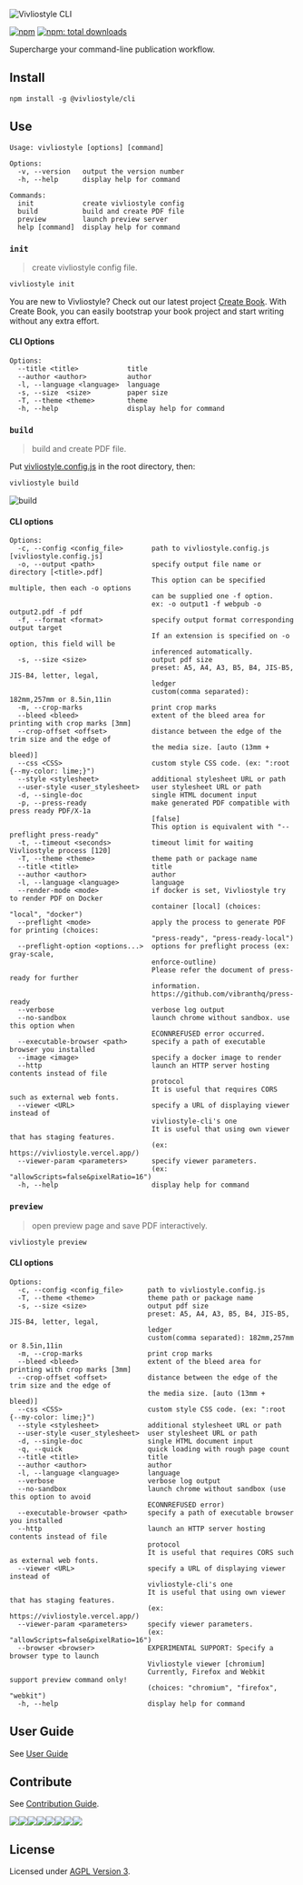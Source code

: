 ![Vivliostyle CLI](assets/cover.jpg)

[![npm](https://flat.badgen.net/npm/v/@vivliostyle/cli)][npm-url]
[![npm: total downloads](https://flat.badgen.net/npm/dt/@vivliostyle/cli)][npm-url]

[npm-url]: https://npmjs.org/package/@vivliostyle/cli

Supercharge your command-line publication workflow.

## Install

```
npm install -g @vivliostyle/cli
```

## Use

```
Usage: vivliostyle [options] [command]

Options:
  -v, --version   output the version number
  -h, --help      display help for command

Commands:
  init            create vivliostyle config
  build           build and create PDF file
  preview         launch preview server
  help [command]  display help for command
```

### `init`

> create vivliostyle config file.

```bash
vivliostyle init
```

You are new to Vivliostyle? Check out our latest project [Create Book](https://github.com/vivliostyle/create-book#readme).
With Create Book, you can easily bootstrap your book project and start writing without any extra effort.

#### CLI Options

```
Options:
  --title <title>            title
  --author <author>          author
  -l, --language <language>  language
  -s, --size  <size>         paper size
  -T, --theme <theme>        theme
  -h, --help                 display help for command
```

### `build`

> build and create PDF file.

Put [vivliostyle.config.js](https://github.com/vivliostyle/create-book/blob/master/templates/default/vivliostyle.config.js) in the root directory, then:

```bash
vivliostyle build
```

![build](assets/build.gif)

#### CLI options

```
Options:
  -c, --config <config_file>       path to vivliostyle.config.js [vivliostyle.config.js]
  -o, --output <path>              specify output file name or directory [<title>.pdf]
                                   This option can be specified multiple, then each -o options
                                   can be supplied one -f option.
                                   ex: -o output1 -f webpub -o output2.pdf -f pdf
  -f, --format <format>            specify output format corresponding output target
                                   If an extension is specified on -o option, this field will be
                                   inferenced automatically.
  -s, --size <size>                output pdf size
                                   preset: A5, A4, A3, B5, B4, JIS-B5, JIS-B4, letter, legal,
                                   ledger
                                   custom(comma separated): 182mm,257mm or 8.5in,11in
  -m, --crop-marks                 print crop marks
  --bleed <bleed>                  extent of the bleed area for printing with crop marks [3mm]
  --crop-offset <offset>           distance between the edge of the trim size and the edge of
                                   the media size. [auto (13mm + bleed)]
  --css <CSS>                      custom style CSS code. (ex: ":root {--my-color: lime;}")
  --style <stylesheet>             additional stylesheet URL or path
  --user-style <user_stylesheet>   user stylesheet URL or path
  -d, --single-doc                 single HTML document input
  -p, --press-ready                make generated PDF compatible with press ready PDF/X-1a
                                   [false]
                                   This option is equivalent with "--preflight press-ready"
  -t, --timeout <seconds>          timeout limit for waiting Vivliostyle process [120]
  -T, --theme <theme>              theme path or package name
  --title <title>                  title
  --author <author>                author
  -l, --language <language>        language
  --render-mode <mode>             if docker is set, Vivliostyle try to render PDF on Docker
                                   container [local] (choices: "local", "docker")
  --preflight <mode>               apply the process to generate PDF for printing (choices:
                                   "press-ready", "press-ready-local")
  --preflight-option <options...>  options for preflight process (ex: gray-scale,
                                   enforce-outline)
                                   Please refer the document of press-ready for further
                                   information.
                                   https://github.com/vibranthq/press-ready
  --verbose                        verbose log output
  --no-sandbox                     launch chrome without sandbox. use this option when
                                   ECONNREFUSED error occurred.
  --executable-browser <path>      specify a path of executable browser you installed
  --image <image>                  specify a docker image to render
  --http                           launch an HTTP server hosting contents instead of file
                                   protocol
                                   It is useful that requires CORS such as external web fonts.
  --viewer <URL>                   specify a URL of displaying viewer instead of
                                   vivliostyle-cli's one
                                   It is useful that using own viewer that has staging features.
                                   (ex: https://vivliostyle.vercel.app/)
  --viewer-param <parameters>      specify viewer parameters.
                                   (ex: "allowScripts=false&pixelRatio=16")
  -h, --help                       display help for command
```

### `preview`

> open preview page and save PDF interactively.

```bash
vivliostyle preview
```

#### CLI options

```
Options:
  -c, --config <config_file>      path to vivliostyle.config.js
  -T, --theme <theme>             theme path or package name
  -s, --size <size>               output pdf size
                                  preset: A5, A4, A3, B5, B4, JIS-B5, JIS-B4, letter, legal,
                                  ledger
                                  custom(comma separated): 182mm,257mm or 8.5in,11in
  -m, --crop-marks                print crop marks
  --bleed <bleed>                 extent of the bleed area for printing with crop marks [3mm]
  --crop-offset <offset>          distance between the edge of the trim size and the edge of
                                  the media size. [auto (13mm + bleed)]
  --css <CSS>                     custom style CSS code. (ex: ":root {--my-color: lime;}")
  --style <stylesheet>            additional stylesheet URL or path
  --user-style <user_stylesheet>  user stylesheet URL or path
  -d, --single-doc                single HTML document input
  -q, --quick                     quick loading with rough page count
  --title <title>                 title
  --author <author>               author
  -l, --language <language>       language
  --verbose                       verbose log output
  --no-sandbox                    launch chrome without sandbox (use this option to avoid
                                  ECONNREFUSED error)
  --executable-browser <path>     specify a path of executable browser you installed
  --http                          launch an HTTP server hosting contents instead of file
                                  protocol
                                  It is useful that requires CORS such as external web fonts.
  --viewer <URL>                  specify a URL of displaying viewer instead of
                                  vivliostyle-cli's one
                                  It is useful that using own viewer that has staging features.
                                  (ex: https://vivliostyle.vercel.app/)
  --viewer-param <parameters>     specify viewer parameters.
                                  (ex: "allowScripts=false&pixelRatio=16")
  --browser <browser>             EXPERIMENTAL SUPPORT: Specify a browser type to launch
                                  Vivliostyle viewer [chromium]
                                  Currently, Firefox and Webkit support preview command only!
                                  (choices: "chromium", "firefox", "webkit")
  -h, --help                      display help for command
```

## User Guide

See [User Guide](https://docs.vivliostyle.org/#/vivliostyle-cli)

## Contribute

See [Contribution Guide](CONTRIBUTING.md).

[![](https://sourcerer.io/fame/uetchy/vivliostyle/vivliostyle-cli/images/0)](https://sourcerer.io/fame/uetchy/vivliostyle/vivliostyle-cli/links/0)[![](https://sourcerer.io/fame/uetchy/vivliostyle/vivliostyle-cli/images/1)](https://sourcerer.io/fame/uetchy/vivliostyle/vivliostyle-cli/links/1)[![](https://sourcerer.io/fame/uetchy/vivliostyle/vivliostyle-cli/images/2)](https://sourcerer.io/fame/uetchy/vivliostyle/vivliostyle-cli/links/2)[![](https://sourcerer.io/fame/uetchy/vivliostyle/vivliostyle-cli/images/3)](https://sourcerer.io/fame/uetchy/vivliostyle/vivliostyle-cli/links/3)[![](https://sourcerer.io/fame/uetchy/vivliostyle/vivliostyle-cli/images/4)](https://sourcerer.io/fame/uetchy/vivliostyle/vivliostyle-cli/links/4)[![](https://sourcerer.io/fame/uetchy/vivliostyle/vivliostyle-cli/images/5)](https://sourcerer.io/fame/uetchy/vivliostyle/vivliostyle-cli/links/5)[![](https://sourcerer.io/fame/uetchy/vivliostyle/vivliostyle-cli/images/6)](https://sourcerer.io/fame/uetchy/vivliostyle/vivliostyle-cli/links/6)[![](https://sourcerer.io/fame/uetchy/vivliostyle/vivliostyle-cli/images/7)](https://sourcerer.io/fame/uetchy/vivliostyle/vivliostyle-cli/links/7)

## License

Licensed under [AGPL Version 3](http://www.gnu.org/licenses/agpl.html).
